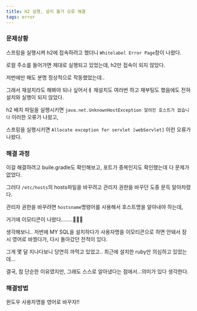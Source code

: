 ```yaml
---
title: H2 실행, 설치 불가 오류 해결
tags: error
---
```


### 문제상황

스프링을 실행시켜 h2에 접속하려고 했더니 `Whitelabel Error Page`창이 나왔다.

로컬 주소를 들어가면 제대로 실행되고 있었는데, h2만 접속이 되지 않았다.

저번에만 해도 분명 정상적으로 작동했었는데..

그래서 재설치라도 해봐야 되나 싶어서ㅔ 재설치도 여러번 하고 재부팅도 했음에도 전혀 설치와 실행이 되지 않았다.

h2 배치 파일을 실행시키면
`java.net.UnknownHostException 알려진 호스트가 없습니다` 이러한 오류가 나왔고,

스프링을 실행시키면
`Allocate exception for servlet [webServlet]` 이런 오류가 나왔다.

### 해결 과정

이걸 해결하려고 buile.gradle도 확인해보고, 포트가 중복인지도 확인했는데 다 문제가 없었다.

그러다 `/etc/hosts`의 hosts파일을 바꾸려고 관리자 권한을 바꾸던 도중 문득 알아차렸다.

관리자 권한을 바꾸려면 `hostsname`명령어를 사용해서 호스트명을 알아내야 하는데,

거기에 이모티콘이 나왔다........🥲🥲🥲

생각해보니.. 저번에 MY SQL을 설치하다가 사용자명을 이모티콘으로 하면 안돼서 잠시 영어로 바꿨다가, 다시 돌아갔던 전적이 있다.

그게 몇 달 지나다보니 당연히 까먹고 있었고.. 최근에 설치한 ruby만 의심하고 있었는데...

결국, 참 단순한 이유였지만, 그래도 스스로 알아냈다는 점에서...의미가 있다 생각한다.

### 해결방법
윈도우 사용자명을 영어로 바꾸자!!


